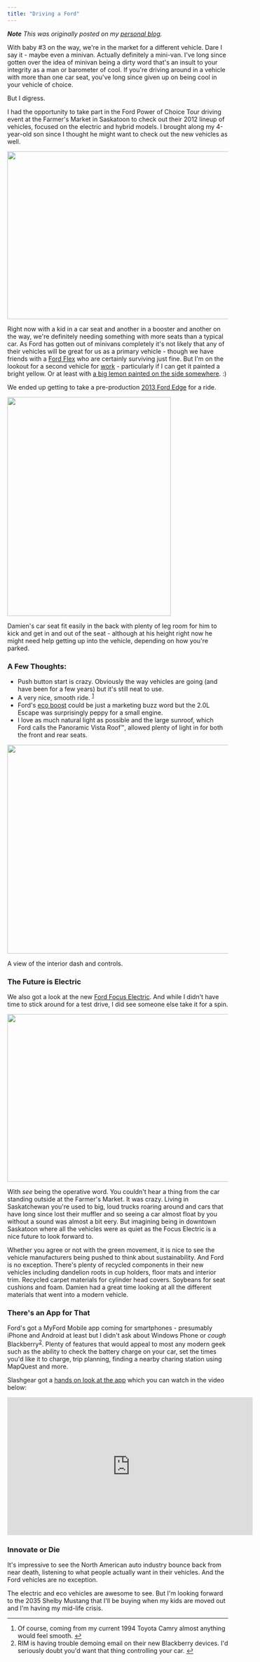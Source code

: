 ```yaml
---
title: "Driving a Ford"
---
```

<p><em><strong>Note</strong> This was originally posted on my <a href="https://chrisenns.com/2012/05/driving-a-ford/">personal blog</a>.</em></p>
<p>With baby #3 on the way, we're in the market for a different vehicle. Dare I say it - maybe even a minivan. Actually definitely a mini-van. I've long since gotten over the idea of minivan being a dirty word that's an insult to your integrity as a man or barometer of cool. If you're driving around in a vehicle with more than one car seat, you've long since given up on being cool in your vehicle of choice.</p>
<p>But I digress.</p>
<p>I had the opportunity to take part in the Ford Power of Choice Tour driving event at the Farmer's Market in Saskatoon to check out their 2012 lineup of vehicles, focused on the electric and hybrid models. I brought along my 4-year-old son since I thought he might want to check out the new vehicles as well.</p>
<p><a href="http://www.minivanmegafun.ca/wp35/wp-content/uploads/2012/05/Ford-Power-of-Choice-Event-Semi.jpg"><img src="http://www.minivanmegafun.ca/wp35/wp-content/uploads/2012/05/Ford-Power-of-Choice-Event-Semi-620x383.jpg" alt="" title="Ford-Power-of-Choice-Event-Semi" width="620" height="383" class="aligncenter size-large wp-image-93" /></a></p>
<p>Right now with a kid in a car seat and another in a booster and another on the way, we're definitely needing something with more seats than a typical car. As Ford has gotten out of minivans completely it's not likely that any of their vehicles will be great for us as a primary vehicle - though we have friends with a <a href="http://www.ford.ca/app/en/fo/year/2013/vehicle/flex.html">Ford Flex</a> who are certainly surviving just fine. But I'm on the lookout for a second vehicle for <a href="http://lemonproductions.ca">work</a> - particularly if I can get it painted a bright yellow. Or at least with <a href="https://chrisenns.com/wpblog/wp-content/uploads/2012/05/lemon-h125.png">a big lemon painted on the side somewhere</a>. :)</p>
<p><!--more--></p>
<p>We ended up getting to take a pre-production <a href="http://www.ford.ca/app/en/fo/year/2013/vehicle/edge.html">2013 Ford Edge</a> for a ride.</p>
<p><a href="http://www.minivanmegafun.ca/wp35/wp-content/uploads/2012/05/4-Year-Old-in-the-Back-of-a-2013-Ford-Escape.jpg"><img src="http://www.minivanmegafun.ca/wp35/wp-content/uploads/2012/05/4-Year-Old-in-the-Back-of-a-2013-Ford-Escape-373x500.jpg" alt="" title="4-Year-Old-in-the-Back-of-a-2013-Ford-Escape" width="373" height="500" class="aligncenter size-large wp-image-90" /></a></p>
<p>Damien's car seat fit easily in the back with plenty of leg room for him to kick and get in and out of the seat - although at his height right now he might need help getting up into the vehicle, depending on how you're parked.</p>
<h3>A Few Thoughts:</h3>
<ul>
<li>Push button start is crazy. Obviously the way vehicles are going (and have been for a few years) but it's still neat to use.</li>
<li>A very nice, smooth ride. <sup id="fnref-24:1"><a href="#fn-24:1" rel="footnote">1</a></sup></li>
<li>Ford's <a href="http://www.ford.ca/app/en/technology.html#eco">eco boost</a> could be just a marketing buzz word but the 2.0L Escape was surprisingly peppy for a small engine.</li>
<li>I love as much natural light as possible and the large sunroof, which Ford calls the Panoramic Vista Roof&#x2122;, allowed plenty of light in for both the front and rear seats.</li>
</ul>
<p><a href="http://www.minivanmegafun.ca/wp35/wp-content/uploads/2012/05/2013-Ford-Escape-Interiro.jpg"><img src="http://www.minivanmegafun.ca/wp35/wp-content/uploads/2012/05/2013-Ford-Escape-Interiro-620x477.jpg" alt="" title="2013-Ford-Escape-Interiro" width="620" height="477" class="aligncenter size-large wp-image-91" /></a></p>
<p>A view of the interior dash and controls.</p>
<h3>The Future is Electric</h3>
<p>We also got a look at the new <a href="http://www.ford.ca/app/en/fo/vehicle/focus_electric.html">Ford Focus Electric</a>. And while I didn't have time to stick around for a test drive, I did see someone else take it for a spin.</p>
<p><a href="http://www.minivanmegafun.ca/wp35/wp-content/uploads/2012/05/Driving-the-Ford-Focus-Electric.jpg"><img src="http://www.minivanmegafun.ca/wp35/wp-content/uploads/2012/05/Driving-the-Ford-Focus-Electric-620x383.jpg" alt="" title="Driving-the-Ford-Focus-Electric" width="620" height="383" class="aligncenter size-large wp-image-92" /></a></p>
<p>With <em>see</em> being the operative word. You couldn't hear a thing from the car standing outside at the Farmer's Market. It was crazy. Living in Saskatchewan you're used to big, loud trucks roaring around and cars that have long since lost their muffler and so seeing a car almost float by you without a sound was almost a bit eery. But imagining being in downtown Saskatoon where all the vehicles were as quiet as the Focus Electric is a nice future to look forward to.</p>
<p>Whether you agree or not with the green movement, it is nice to see the vehicle manufacturers being pushed to think about sustainability. And Ford is no exception. There's plenty of recycled components in their new vehicles including dandelion roots in cup holders, floor mats and interior trim. Recycled carpet materials for cylinder head covers. Soybeans for seat cushions and foam. Damien had a great time looking at all the different materials that went into a modern vehicle.</p>
<h3>There's an App for That</h3>
<p>Ford's got a MyFord Mobile app coming for smartphones - presumably iPhone and Android at least but I didn't ask about Windows Phone or <em>cough</em> Blackberry<sup id="fnref-24:2"><a href="#fn-24:2" rel="footnote">2</a></sup>. Plenty of features that would appeal to most any modern geek such as the ability to check the battery charge on your car, set the times you'd like it to charge, trip planning, finding a nearby charing station using MapQuest and more.</p>
<p>Slashgear got a <a href="http://www.slashgear.com/2012-ford-focus-electric-att-myford-mobile-app-hands-on-08226668/">hands on look at the app</a> which you can watch in the video below:</p>
<p><iframe width="560" height="315" src="http://www.youtube.com/embed/n7uyUFdG2uU?rel=0" frameborder="0" allowfullscreen></iframe></p>
<h3>Innovate or Die</h3>
<p>It's impressive to see the North American auto industry bounce back from near death, listening to what people actually want in their vehicles. And the Ford vehicles are no exception.</p>
<p>The electric and eco vehicles are awesome to see. But I'm looking forward to the 2035 Shelby Mustang that I'll be buying when my kids are moved out and I'm having my mid-life crisis.</p>
<div class="footnotes">
<hr />
<ol>
<li id="fn-24:1">
Of course, coming from my current 1994 Toyota Camry almost anything would feel smooth.&#160;<a href="#fnref-24:1" rev="footnote">&#8617;</a>
</li>
<li id="fn-24:2">
RIM is having trouble demoing email on their new Blackberry devices. I'd seriously doubt you'd want that thing controlling your car.&#160;<a href="#fnref-24:2" rev="footnote">&#8617;</a>
</li>
</ol>
</div>

